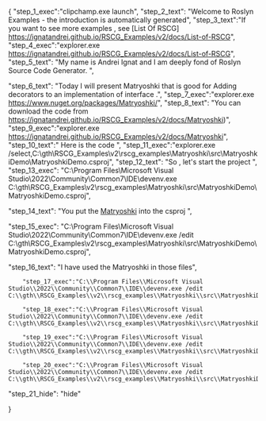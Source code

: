 {
    "step_1_exec":"clipchamp.exe launch",
    "step_2_text": "Welcome to Roslyn Examples - the introduction is automatically generated",
    "step_3_text":"If you want to see more examples , see  [List Of RSCG] https://ignatandrei.github.io/RSCG_Examples/v2/docs/List-of-RSCG",
    "step_4_exec":"explorer.exe https://ignatandrei.github.io/RSCG_Examples/v2/docs/List-of-RSCG",
    "step_5_text": "My name is Andrei Ignat and I am deeply fond of Roslyn Source Code Generator. ",

"step_6_text": "Today I will present Matryoshki  that is good for Adding decorators to an implementation of interface .",
"step_7_exec":"explorer.exe https://www.nuget.org/packages/Matryoshki/",
"step_8_text": "You can download the code from https://ignatandrei.github.io/RSCG_Examples/v2/docs/Matryoshki)",
"step_9_exec":"explorer.exe https://ignatandrei.github.io/RSCG_Examples/v2/docs/Matryoshki",
"step_10_text":" Here is the code ",
"step_11_exec":"explorer.exe /select,C:\\gth\\RSCG_Examples\\v2\\rscg_examples\\Matryoshki\\src\\MatryoshkiDemo\\MatryoshkiDemo.csproj",
"step_12_text": "So , let's start the project ",
"step_13_exec": "C:\\Program Files\\Microsoft Visual Studio\\2022\\Community\\Common7\\IDE\\devenv.exe C:\\gth\\RSCG_Examples\\v2\\rscg_examples\\Matryoshki\\src\\MatryoshkiDemo\\MatryoshkiDemo.csproj",

"step_14_text": "You put the  [Matryoshki](https://www.nuget.org/packages/Matryoshki/) into the csproj ",

"step_15_exec": "C:\\Program Files\\Microsoft Visual Studio\\2022\\Community\\Common7\\IDE\\devenv.exe /edit C:\\gth\\RSCG_Examples\\v2\\rscg_examples\\Matryoshki\\src\\MatryoshkiDemo\\MatryoshkiDemo.csproj",

"step_16_text": "I have used the Matryoshki in those files",


        "step_17_exec":"C:\\Program Files\\Microsoft Visual Studio\\2022\\Community\\Common7\\IDE\\devenv.exe /edit C:\\gth\\RSCG_Examples\\v2\\rscg_examples\\Matryoshki\\src\\MatryoshkiDemo\\Person.cs",
    
        "step_18_exec":"C:\\Program Files\\Microsoft Visual Studio\\2022\\Community\\Common7\\IDE\\devenv.exe /edit C:\\gth\\RSCG_Examples\\v2\\rscg_examples\\Matryoshki\\src\\MatryoshkiDemo\\IPerson.cs",
    
        "step_19_exec":"C:\\Program Files\\Microsoft Visual Studio\\2022\\Community\\Common7\\IDE\\devenv.exe /edit C:\\gth\\RSCG_Examples\\v2\\rscg_examples\\Matryoshki\\src\\MatryoshkiDemo\\AddLog.cs",
    
        "step_20_exec":"C:\\Program Files\\Microsoft Visual Studio\\2022\\Community\\Common7\\IDE\\devenv.exe /edit C:\\gth\\RSCG_Examples\\v2\\rscg_examples\\Matryoshki\\src\\MatryoshkiDemo\\Program.cs",
    
"step_21_hide": "hide"


}